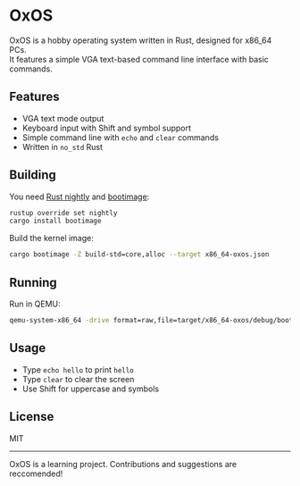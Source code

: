 # OxOS

OxOS is a hobby operating system written in Rust, designed for x86_64 PCs.  
It features a simple VGA text-based command line interface with basic commands.

## Features

- VGA text mode output
- Keyboard input with Shift and symbol support
- Simple command line with `echo` and `clear` commands
- Written in `no_std` Rust

## Building

You need [Rust nightly](https://rustup.rs/) and [bootimage](https://github.com/rust-osdev/bootimage):

```sh
rustup override set nightly
cargo install bootimage
```

Build the kernel image:

```sh
cargo bootimage -Z build-std=core,alloc --target x86_64-oxos.json
```

## Running

Run in QEMU:

```sh
qemu-system-x86_64 -drive format=raw,file=target/x86_64-oxos/debug/bootimage-oxos.bin
```

## Usage

- Type `echo hello` to print `hello`
- Type `clear` to clear the screen
- Use Shift for uppercase and symbols

## License

MIT

---
OxOS is a learning project. Contributions and suggestions are reccomended!
